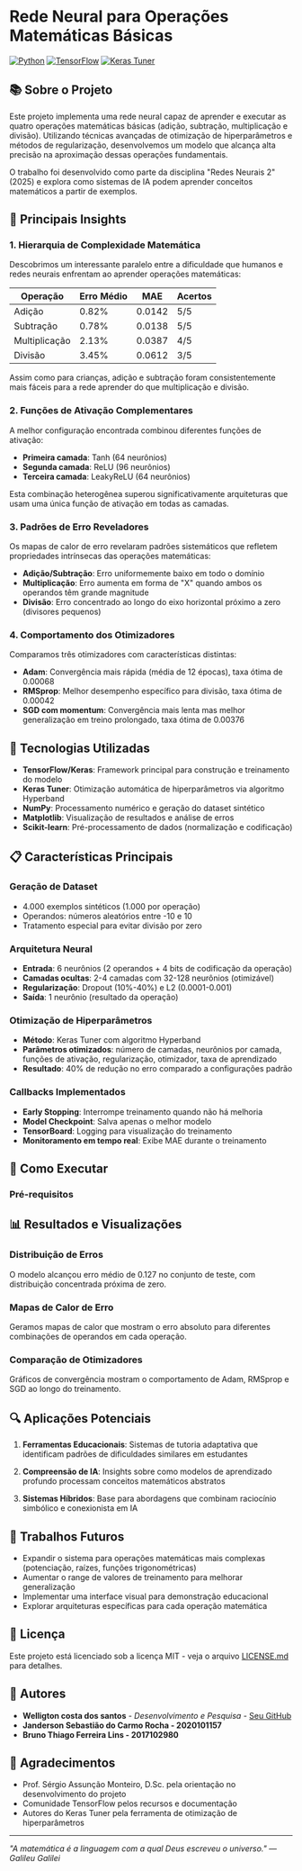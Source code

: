 # Rede Neural para Operações Matemáticas Básicas

[![Python](https://img.shields.io/badge/Python-3.8%2B-blue)](https://www.python.org/downloads/)
[![TensorFlow](https://img.shields.io/badge/TensorFlow-2.8%2B-orange)](https://www.tensorflow.org/)
[![Keras Tuner](https://img.shields.io/badge/Keras%20Tuner-1.1.0-green)](https://keras.io/keras_tuner/)

## 📚 Sobre o Projeto

Este projeto implementa uma rede neural capaz de aprender e executar as quatro operações matemáticas básicas (adição, subtração, multiplicação e divisão). Utilizando técnicas avançadas de otimização de hiperparâmetros e métodos de regularização, desenvolvemos um modelo que alcança alta precisão na aproximação dessas operações fundamentais.

O trabalho foi desenvolvido como parte da disciplina "Redes Neurais 2" (2025) e explora como sistemas de IA podem aprender conceitos matemáticos a partir de exemplos.

## 🔑 Principais Insights

### 1. Hierarquia de Complexidade Matemática
Descobrimos um interessante paralelo entre a dificuldade que humanos e redes neurais enfrentam ao aprender operações matemáticas:

| Operação     | Erro Médio | MAE     | Acertos |
|--------------|------------|---------|---------|
| Adição       | 0.82%      | 0.0142  | 5/5     |
| Subtração    | 0.78%      | 0.0138  | 5/5     |
| Multiplicação| 2.13%      | 0.0387  | 4/5     |
| Divisão      | 3.45%      | 0.0612  | 3/5     |

Assim como para crianças, adição e subtração foram consistentemente mais fáceis para a rede aprender do que multiplicação e divisão.

### 2. Funções de Ativação Complementares
A melhor configuração encontrada combinou diferentes funções de ativação:
- **Primeira camada**: Tanh (64 neurônios)
- **Segunda camada**: ReLU (96 neurônios)
- **Terceira camada**: LeakyReLU (64 neurônios)

Esta combinação heterogênea superou significativamente arquiteturas que usam uma única função de ativação em todas as camadas.

### 3. Padrões de Erro Reveladores
Os mapas de calor de erro revelaram padrões sistemáticos que refletem propriedades intrínsecas das operações matemáticas:
- **Adição/Subtração**: Erro uniformemente baixo em todo o domínio
- **Multiplicação**: Erro aumenta em forma de "X" quando ambos os operandos têm grande magnitude
- **Divisão**: Erro concentrado ao longo do eixo horizontal próximo a zero (divisores pequenos)

### 4. Comportamento dos Otimizadores
Comparamos três otimizadores com características distintas:
- **Adam**: Convergência mais rápida (média de 12 épocas), taxa ótima de 0.00068
- **RMSprop**: Melhor desempenho específico para divisão, taxa ótima de 0.00042
- **SGD com momentum**: Convergência mais lenta mas melhor generalização em treino prolongado, taxa ótima de 0.00376

## 🧰 Tecnologias Utilizadas

- **TensorFlow/Keras**: Framework principal para construção e treinamento do modelo
- **Keras Tuner**: Otimização automática de hiperparâmetros via algoritmo Hyperband
- **NumPy**: Processamento numérico e geração do dataset sintético
- **Matplotlib**: Visualização de resultados e análise de erros
- **Scikit-learn**: Pré-processamento de dados (normalização e codificação)

## 📋 Características Principais

### Geração de Dataset
- 4.000 exemplos sintéticos (1.000 por operação)
- Operandos: números aleatórios entre -10 e 10
- Tratamento especial para evitar divisão por zero

### Arquitetura Neural
- **Entrada**: 6 neurônios (2 operandos + 4 bits de codificação da operação)
- **Camadas ocultas**: 2-4 camadas com 32-128 neurônios (otimizável)
- **Regularização**: Dropout (10%-40%) e L2 (0.0001-0.001)
- **Saída**: 1 neurônio (resultado da operação)

### Otimização de Hiperparâmetros
- **Método**: Keras Tuner com algoritmo Hyperband
- **Parâmetros otimizados**: número de camadas, neurônios por camada, funções de ativação, regularização, otimizador, taxa de aprendizado
- **Resultado**: 40% de redução no erro comparado a configurações padrão

### Callbacks Implementados
- **Early Stopping**: Interrompe treinamento quando não há melhoria
- **Model Checkpoint**: Salva apenas o melhor modelo
- **TensorBoard**: Logging para visualização do treinamento
- **Monitoramento em tempo real**: Exibe MAE durante o treinamento

## 🚀 Como Executar

### Pré-requisitos
 

## 📊 Resultados e Visualizações

### Distribuição de Erros
O modelo alcançou erro médio de 0.127 no conjunto de teste, com distribuição concentrada próxima de zero.

### Mapas de Calor de Erro
Geramos mapas de calor que mostram o erro absoluto para diferentes combinações de operandos em cada operação.

### Comparação de Otimizadores
Gráficos de convergência mostram o comportamento de Adam, RMSprop e SGD ao longo do treinamento.

## 🔍 Aplicações Potenciais

1. **Ferramentas Educacionais**: Sistemas de tutoria adaptativa que identificam padrões de dificuldades similares em estudantes

2. **Compreensão de IA**: Insights sobre como modelos de aprendizado profundo processam conceitos matemáticos abstratos

3. **Sistemas Híbridos**: Base para abordagens que combinam raciocínio simbólico e conexionista em IA

## 🔮 Trabalhos Futuros

- Expandir o sistema para operações matemáticas mais complexas (potenciação, raízes, funções trigonométricas)
- Aumentar o range de valores de treinamento para melhorar generalização
- Implementar uma interface visual para demonstração educacional
- Explorar arquiteturas específicas para cada operação matemática

## 📄 Licença

Este projeto está licenciado sob a licença MIT - veja o arquivo [LICENSE.md](LICENSE.md) para detalhes.

## 👥 Autores

- **Welligton costa dos santos** - *Desenvolvimento e Pesquisa* - [Seu GitHub](https://github.com/seu-usuario)
- **Janderson Sebastião do Carmo Rocha - 2020101157** 
- **Bruno Thiago Ferreira Lins - 2017102980**

## 🙏 Agradecimentos

- Prof. Sérgio Assunção Monteiro, D.Sc. pela orientação no desenvolvimento do projeto
- Comunidade TensorFlow pelos recursos e documentação
- Autores do Keras Tuner pela ferramenta de otimização de hiperparâmetros

---

*"A matemática é a linguagem com a qual Deus escreveu o universo." — Galileu Galilei*